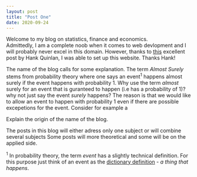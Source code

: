 ```yaml
---
layout: post
title: "Post One"
date: 2020-09-24
---
```


Welcome to my blog on statistics, finance and economics. <br />
Admittedly, I am a complete noob when it comes to web devlopment and I will probably never excel in this domain. However, thanks to <a href="http://jmcglone.com/guides/github-pages/#css">this</a> excellent post by Hank Quinlan, I was able to set up this website. Thanks Hank! <br />

The name of the blog calls for some explanation. The term *Almost Surely* stems from probability theory where one says an event<sup>1</sup> happens almost surely if the event happens with probability 1. Why use the term *almost* surely for an event that is guranteed to happen (i.e has a probability of 1)? why not just say the event *surely* happens? The reason is that we would like to allow an event to happen with probability 1 even if there are possible excepetions for the event. Consider for example a   


Explain the origin of the name of the blog.

The posts in this blog will either adress only one subject or will combine several subjects
Some posts will more theoretical and some will be on the applied side.

<sup>1</sup> In probability theory, the term *event* has a slightly technical definition. For this purpose just think of an event as the <a href="https://dictionary.cambridge.org/dictionary/english/event"> dictionary definition</a> - *a thing that happens*. 
